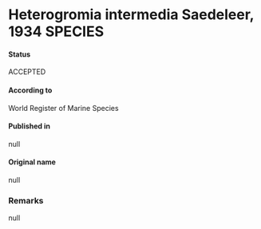 Heterogromia intermedia Saedeleer, 1934 SPECIES
=======

#### Status
ACCEPTED

#### According to
World Register of Marine Species

#### Published in
null

#### Original name
null

### Remarks
null
